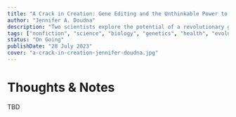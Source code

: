 ```yaml
---
title: "A Crack in Creation: Gene Editing and the Unthinkable Power to Control Evolution"
author: "Jennifer A. Doudna"
description: "Two scientists explore the potential of a revolutionary genetics technology capable of easily and affordably manipulating DNA in human embryos to prevent specific diseases, addressing key concerns about related ethical and societal repercussions."
tags: ["nonfiction", "science", "biology", "genetics", "health", "evolution", "technology"]
status: "On Going"
publishDate: "28 July 2023"
cover: "a-crack-in-creation-jennifer-doudna.jpg"
---
```


# Thoughts & Notes

TBD
